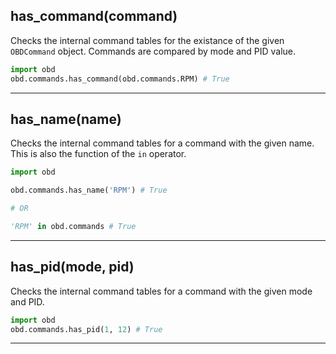 
## has_command(command)

Checks the internal command tables for the existance of the given `OBDCommand` object. Commands are compared by mode and PID value.

```python
import obd
obd.commands.has_command(obd.commands.RPM) # True
```

---

## has_name(name)

Checks the internal command tables for a command with the given name. This is also the function of the `in` operator.

```python
import obd

obd.commands.has_name('RPM') # True

# OR

'RPM' in obd.commands # True
```

---

## has_pid(mode, pid)

Checks the internal command tables for a command with the given mode and PID.

```python
import obd
obd.commands.has_pid(1, 12) # True
```

---

<br>
